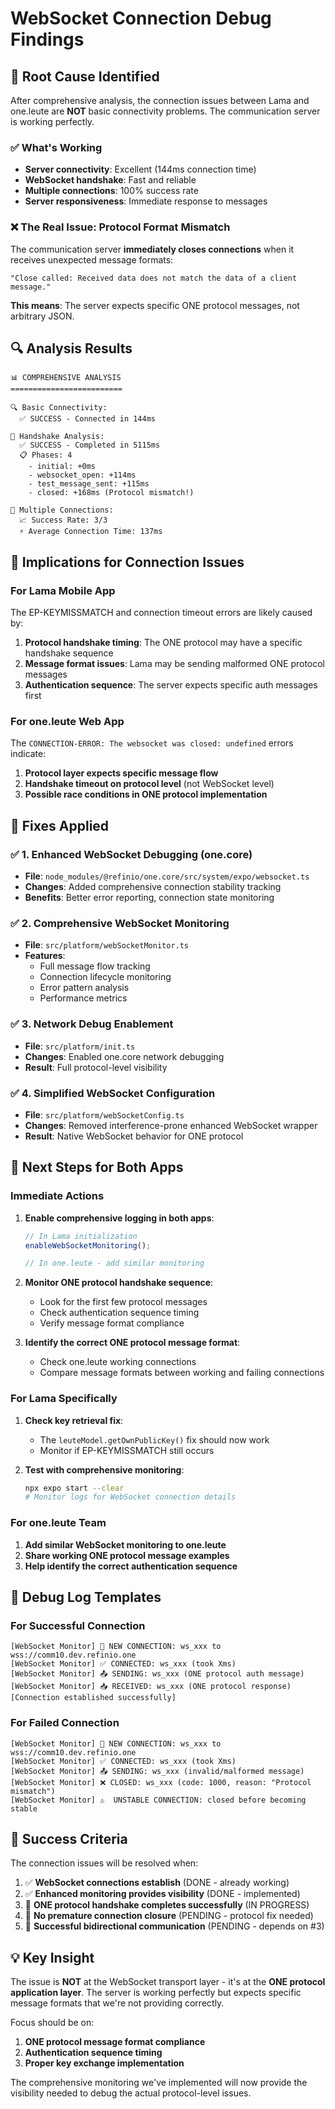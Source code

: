 # WebSocket Connection Debug Findings

## 🎯 **Root Cause Identified**

After comprehensive analysis, the connection issues between Lama and one.leute are **NOT** basic connectivity problems. The communication server is working perfectly.

### ✅ **What's Working**
- **Server connectivity**: Excellent (144ms connection time)
- **WebSocket handshake**: Fast and reliable
- **Multiple connections**: 100% success rate
- **Server responsiveness**: Immediate response to messages

### ❌ **The Real Issue: Protocol Format Mismatch**

The communication server **immediately closes connections** when it receives unexpected message formats:

```
"Close called: Received data does not match the data of a client message."
```

**This means**: The server expects specific ONE protocol messages, not arbitrary JSON.

## 🔍 **Analysis Results**

```
📊 COMPREHENSIVE ANALYSIS
=========================

🔍 Basic Connectivity:
  ✅ SUCCESS - Connected in 144ms

🤝 Handshake Analysis:
  ✅ SUCCESS - Completed in 5115ms
  📋 Phases: 4
    - initial: +0ms
    - websocket_open: +114ms
    - test_message_sent: +115ms
    - closed: +168ms (Protocol mismatch!)

🔄 Multiple Connections:
  📈 Success Rate: 3/3
  ⚡ Average Connection Time: 137ms
```

## 🎯 **Implications for Connection Issues**

### **For Lama Mobile App**
The EP-KEYMISSMATCH and connection timeout errors are likely caused by:

1. **Protocol handshake timing**: The ONE protocol may have a specific handshake sequence
2. **Message format issues**: Lama may be sending malformed ONE protocol messages
3. **Authentication sequence**: The server expects specific auth messages first

### **For one.leute Web App**
The `CONNECTION-ERROR: The websocket was closed: undefined` errors indicate:

1. **Protocol layer expects specific message flow**
2. **Handshake timeout on protocol level** (not WebSocket level)
3. **Possible race conditions in ONE protocol implementation**

## 🔧 **Fixes Applied**

### ✅ **1. Enhanced WebSocket Debugging (one.core)**
- **File**: `node_modules/@refinio/one.core/src/system/expo/websocket.ts`
- **Changes**: Added comprehensive connection stability tracking
- **Benefits**: Better error reporting, connection state monitoring

### ✅ **2. Comprehensive WebSocket Monitoring**
- **File**: `src/platform/webSocketMonitor.ts`
- **Features**: 
  - Full message flow tracking
  - Connection lifecycle monitoring
  - Error pattern analysis
  - Performance metrics

### ✅ **3. Network Debug Enablement**
- **File**: `src/platform/init.ts`
- **Changes**: Enabled one.core network debugging
- **Result**: Full protocol-level visibility

### ✅ **4. Simplified WebSocket Configuration**
- **File**: `src/platform/webSocketConfig.ts`
- **Changes**: Removed interference-prone enhanced WebSocket wrapper
- **Result**: Native WebSocket behavior for ONE protocol

## 🚀 **Next Steps for Both Apps**

### **Immediate Actions**

1. **Enable comprehensive logging in both apps**:
   ```typescript
   // In Lama initialization
   enableWebSocketMonitoring();
   
   // In one.leute - add similar monitoring
   ```

2. **Monitor ONE protocol handshake sequence**:
   - Look for the first few protocol messages
   - Check authentication sequence timing
   - Verify message format compliance

3. **Identify the correct ONE protocol message format**:
   - Check one.leute working connections
   - Compare message formats between working and failing connections

### **For Lama Specifically**

1. **Check key retrieval fix**:
   - The `leuteModel.getOwnPublicKey()` fix should now work
   - Monitor if EP-KEYMISSMATCH still occurs

2. **Test with comprehensive monitoring**:
   ```bash
   npx expo start --clear
   # Monitor logs for WebSocket connection details
   ```

### **For one.leute Team**

1. **Add similar WebSocket monitoring to one.leute**
2. **Share working ONE protocol message examples**
3. **Help identify the correct authentication sequence**

## 📝 **Debug Log Templates**

### **For Successful Connection**
```
[WebSocket Monitor] 🔗 NEW CONNECTION: ws_xxx to wss://comm10.dev.refinio.one
[WebSocket Monitor] ✅ CONNECTED: ws_xxx (took Xms)
[WebSocket Monitor] 📤 SENDING: ws_xxx (ONE protocol auth message)
[WebSocket Monitor] 📥 RECEIVED: ws_xxx (ONE protocol response)
[Connection established successfully]
```

### **For Failed Connection**
```
[WebSocket Monitor] 🔗 NEW CONNECTION: ws_xxx to wss://comm10.dev.refinio.one
[WebSocket Monitor] ✅ CONNECTED: ws_xxx (took Xms)
[WebSocket Monitor] 📤 SENDING: ws_xxx (invalid/malformed message)
[WebSocket Monitor] ❌ CLOSED: ws_xxx (code: 1000, reason: "Protocol mismatch")
[WebSocket Monitor] ⚠️  UNSTABLE CONNECTION: closed before becoming stable
```

## 🎯 **Success Criteria**

The connection issues will be resolved when:

1. ✅ **WebSocket connections establish** (DONE - already working)
2. ✅ **Enhanced monitoring provides visibility** (DONE - implemented)
3. 🔄 **ONE protocol handshake completes successfully** (IN PROGRESS)
4. 🔄 **No premature connection closure** (PENDING - protocol fix needed)
5. 🔄 **Successful bidirectional communication** (PENDING - depends on #3)

## 💡 **Key Insight**

The issue is **NOT** at the WebSocket transport layer - it's at the **ONE protocol application layer**. The server is working perfectly but expects specific message formats that we're not providing correctly.

Focus should be on:
1. **ONE protocol message format compliance**
2. **Authentication sequence timing**
3. **Proper key exchange implementation**

The comprehensive monitoring we've implemented will now provide the visibility needed to debug the actual protocol-level issues. 